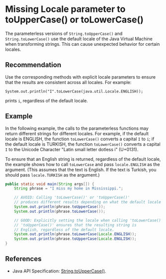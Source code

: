 # Missing Locale parameter to toUpperCase() or toLowerCase()
The parameterless versions of `String.toUpperCase()` and `String.toLowerCase()` use the default locale of the Java Virtual Machine when transforming strings. This can cause unexpected behavior for certain locales.


## Recommendation
Use the corresponding methods with explicit locale parameters to ensure that the results are consistent across all locales. For example:

`System.out.println("I".toLowerCase(java.util.Locale.ENGLISH));`

prints `i`, regardless of the default locale.


## Example
In the following example, the calls to the parameterless functions may return different strings for different locales. For example, if the default locale is ENGLISH, the function `toLowerCase()` converts a capital `I` to `i`; if the default locale is TURKISH, the function `toLowerCase()` converts a capital `I` to the Unicode Character "Latin small letter dotless i" (U+0131).

To ensure that an English string is returned, regardless of the default locale, the example shows how to call `toLowerCase` and pass `locale.ENGLISH` as the argument. (This assumes that the text is English. If the text is Turkish, you should pass `locale.TURKISH` as the argument.)


```java
public static void main(String args[]) {
    String phrase = "I miss my home in Mississippi.";

    // AVOID: Calling 'toLowerCase()' or 'toUpperCase()'
    // produces different results depending on what the default locale is.
    System.out.println(phrase.toUpperCase());
    System.out.println(phrase.toLowerCase());

    // GOOD: Explicitly setting the locale when calling 'toLowerCase()' or
    // 'toUpperCase()' ensures that the resulting string is
    // English, regardless of the default locale.
    System.out.println(phrase.toLowerCase(Locale.ENGLISH));
    System.out.println(phrase.toUpperCase(Locale.ENGLISH));
}
```

## References
* Java API Specification: [String.toUpperCase()](https://docs.oracle.com/en/java/javase/11/docs/api/java.base/java/lang/String.html#toUpperCase()).
